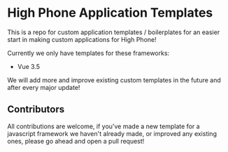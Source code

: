 # High Phone Application Templates
This is a repo for custom application templates / boilerplates for an easier start in making custom applications for High Phone!

Currently we only have templates for these frameworks:
- Vue 3.5

We will add more and improve existing custom templates in the future and after every major update!

## Contributors
All contributions are welcome, if you've made a new template for a javascript framework we haven't already made, or improved any existing ones, please go ahead and open a pull request!